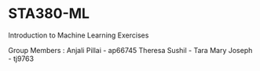 # STA380-ML

Introduction to Machine Learning Exercises

Group Members : Anjali Pillai - ap66745
                Theresa Sushil - 
                Tara Mary Joseph - tj9763


                
